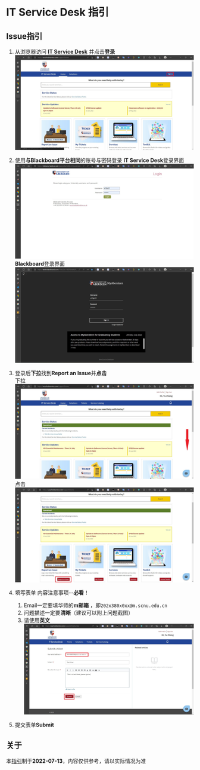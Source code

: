 # IT Service Desk 指引

## Issue指引

1. 从浏览器访问 **[IT Service Desk](https://uoa.freshservice.com/support/home)** 并点击**登录**
![ITServiceDeskLogout](/img/00.jpg)

2. 使用**与Blackboard平台相同**的账号与密码登录
**IT Service Desk**登录界面
![Login](/img/01.jpg)
**Blackboard**登录界面
![Blackboard](/img/02.jpg)

3. 登录后**下拉**找到**Report an Issue**并**点击**<br>
下拉
![LoginSuccess](/img/03.jpg)<br>
点击
![FindButton](/img/04.jpg)

4. 填写表单
内容注意事项--**必看**！
   1. Email一定要填华师的**m邮箱** ，即`202x380x0xx@m.scnu.edu.cn`
   2. 问题描述一定要**清晰**（建议可以附上问题截图）
   3. 请使用**英文**
![Service](/img/05.jpg)

5. 提交表单**Submit**

## 关于

本[指引](https://github.com/FaterYU/wiki/tree/main/ITServiceDesk)制于**2022-07-13**，内容仅供参考，请以实际情况为准
